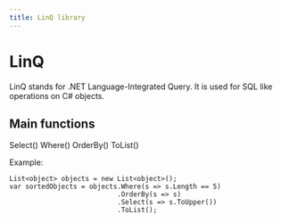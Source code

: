 ```yaml
---
title: LinQ library
---
```


# LinQ

LinQ stands for .NET Language-Integrated Query. It is used for SQL like operations on C# objects.

## Main functions

Select()
Where()
OrderBy()
ToList()

Example:

```
List<object> objects = new List<object>();
var sortedObjects = objects.Where(s => s.Length == 5)
                           .OrderBy(s => s)
                           .Select(s => s.ToUpper())
                           .ToList();
```
